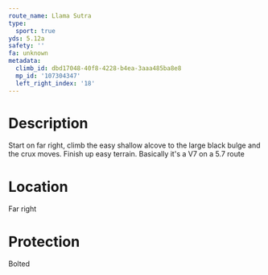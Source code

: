 ```yaml
---
route_name: Llama Sutra
type:
  sport: true
yds: 5.12a
safety: ''
fa: unknown
metadata:
  climb_id: dbd17048-40f8-4228-b4ea-3aaa485ba8e8
  mp_id: '107304347'
  left_right_index: '18'
---
```

# Description
Start on far right, climb the easy shallow alcove to the large black bulge and the crux moves.  Finish up easy terrain.  Basically it's a V7 on a 5.7 route

# Location
Far right

# Protection
Bolted
